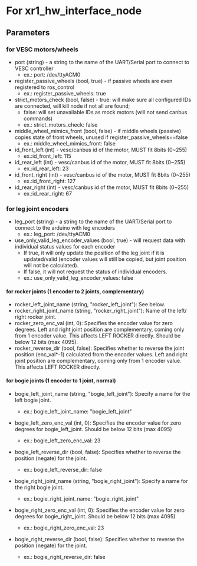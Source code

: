 # For xr1_hw_interface_node

## Parameters
### for VESC motors/wheels
- port (string) - a string to the name of the UART/Serial port to connect to VESC controller
  - ex.: port: /dev/ttyACM0
- register_passive_wheels (bool, true) - if passive wheels are even registered to ros_control
  - ex.: register_passive_wheels: true
- strict_motors_check (bool, false) - true: will make sure all configured IDs are connected, will kill node if not all are found; 
  - false: will set unavailable IDs as mock motors (will not send canbus commands)
  - ex.: strict_motors_check: false
- middle_wheel_mimics_front (bool, false) - if middle wheels (passive) copies state of front wheels, unused if register_passive_wheels==false
  - ex.: middle_wheel_mimics_front: false
- id_front_left (int) - vesc/canbus id of the motor, MUST fit 8bits (0~255)
  - ex.:id_front_left: 115
- id_rear_left (int) - vesc/canbus id of the motor, MUST fit 8bits (0~255)
  - ex.:id_rear_left: 23
- id_front_right (int) - vesc/canbus id of the motor, MUST fit 8bits (0~255)
  - ex.:id_front_right: 127
- id_rear_right (int) - vesc/canbus id of the motor, MUST fit 8bits (0~255)
  - ex.:id_rear_right: 67
  
### for leg joint encoders
- leg_port (string) - a string to the name of the UART/Serial port to connect to the arduino with leg encoders
  - ex.: leg_port: /dev/ttyACM0
- use_only_valid_leg_encoder_values (bool, true) - will request data with individual status values for each encoder
  - If true, it will only update the position of the leg joint if it is updated/valid (encoder values will still be copied, but joint position will not be calculated).
  - If false, it will not request the status of individual encoders.
  - ex.: use_only_valid_leg_encoder_values: false

#### for rocker joints (1 encoder to 2 joints, complementary)
- rocker_left_joint_name (string, "rocker_left_joint"): See below.
- rocker_right_joint_name (string, "rocker_right_joint"): Name of the left/ right rocker joint.
- rocker_zero_enc_val (int, 0): Specifies the encoder value for zero degrees. Left and right joint position are complementary, coming only from 1 encoder value. This affects LEFT ROCKER directly. Should be below 12 bits (max 4095).
- rocker_reverse_dir (bool, false): Specifies whether to reverse the joint position (enc_val*-1) calculated from the encoder values. Left and right joint position are complementary, coming only from 1 encoder value. This affects LEFT ROCKER directly.

#### for bogie joints (1 encoder to 1 joint, normal)
- bogie_left_joint_name (string, "bogie_left_joint"): Specify a name for the left bogie joint.
  - ex.: bogie_left_joint_name: "bogie_left_joint"
- bogie_left_zero_enc_val (int, 0): Specifies the encoder value for zero degrees for bogie_left_joint. Should be below 12 bits (max 4095)
  - ex.: bogie_left_zero_enc_val: 23
- bogie_left_reverse_dir (bool, false): Specifies whether to reverse the position (negate) for the joint.
  - ex.: bogie_left_reverse_dir: false

- bogie_right_joint_name (string, "bogie_right_joint"): Specify a name for the right bogie joint.
  - ex.: bogie_right_joint_name: "bogie_right_joint"
- bogie_right_zero_enc_val (int, 0): Specifies the encoder value for zero degrees for bogie_right_joint. Should be below 12 bits (max 4095)
  - ex.: bogie_right_zero_enc_val: 23
- bogie_right_reverse_dir (bool, false): Specifies whether to reverse the position (negate) for the joint.
  - ex.: bogie_right_reverse_dir: false


      